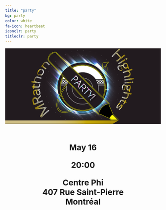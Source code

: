```yaml
---
title: "party"
bg: party
color: white
fa-icon: heartbeat
iconclr: party
titleclr: party 
---
```


![](img/mrathonparty.png)

<br>

<p style="font-weight: bold; font-size: 26px; text-align:center">
  <i class="fa fa-calendar fa-2x"></i>
May 16 
</p>

<p style="font-weight: bold; font-size: 26px; text-align:center">
  <i class="fa fa-clock-o fa-2x"></i>
20:00
</p>

<p style="font-weight: bold; font-size: 26px; text-align:center">
  <i class="fa fa-map-marker fa-2x"></i>
Centre Phi <br>
407 Rue Saint-Pierre<br>
Montréal
</p>
